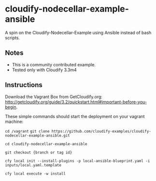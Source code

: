 # cloudify-nodecellar-example-ansible
A spin on the Cloudify-Nodecellar-Example using Ansible instead of bash scripts.

## Notes

* This is a community contributed example.
* Tested only with Cloudify 3.3m4

## Instructions

Download the Vagrant Box from GetCloudify.org: http://getcloudify.org/guide/3.2/quickstart.html#important-before-you-begin.

These simple commands should start the deployment on your vagrant machine:

`
  cd /vagrant
`
`
  git clone https://github.com/cloudify-examples/cloudify-nodecellar-example-ansible.git
`

`
  cd cloudify-nodecellar-example-ansible
`

`
  git checkout {branch or tag id}
`

`
  cfy local init --install-plugins -p local-ansible-blueprint.yaml -i inputs/local.yaml.template
`

`
  cfy local execute -w install
`

